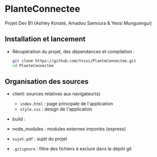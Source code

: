 # PlanteConnectee
Projet Dev B1 (Ashley Konaté, Amadou Samoura & Yessi Munguengui)

## Installation et lancement
* Récupération du projet, des dépendances et compilation :

    ```bash
    git clone https://github.com/Yxssi/PlanteConnectee.git
    cd PlanteConnectee
    
    ```
## Organisation des sources
* client: sources relatives aux navigateur(s)
  * `index.html` : page principale de l'application
  * `style.css` : design de l'application

* build : 
* node_modules : modules externes importés (express)
* `sujet.pdf` : sujet du projet
* `.gitignore` : filtre des fichiers à exclure dans le dépôt git


